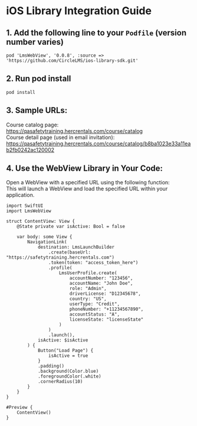 # iOS Library Integration Guide

## **1. Add the following line to your `Podfile`** (version number varies)  
```
pod 'LmsWebView', '0.0.8', :source => 'https://github.com/CircleLMS/ios-library-sdk.git'
```

## **2. Run pod install**   
```
pod install
```
## **3. Sample URLs:**  
Course catalog page: https://qasafetytraining.hercrentals.com/course/catalog  
Course detail page (used in email invitation): https://qasafetytraining.hercrentals.com/course/catalog/b8ba1023e33a11eab2fb0242ac120002

## **4. Use the WebView Library in Your Code:**  
Open a WebView with a specified URL using the following function:  
This will launch a WebView and load the specified URL within your application.  
```
import SwiftUI
import LmsWebView

struct ContentView: View {
    @State private var isActive: Bool = false

    var body: some View {
        NavigationLink(
            destination: LmsLaunchBuilder
                .create(baseUrl: "https://safetytraining.hercrentals.com")
                .token(token: "access_token_here")
                .profile(
                    LmsUserProfile.create(
                        accountNumber: "123456",
                        accountName: "John Doe",
                        role: "Admin",
                        driverLicense: "D12345678",
                        country: "US",
                        userType: "Credit",
                        phoneNumber: "+11234567890",
                        accountStatus: "A",
                        licenseState: "licenseState"
                    )
                )
                .launch(),
            isActive: $isActive
        ) {
            Button("Load Page") {
                isActive = true
            }
            .padding()
            .background(Color.blue)
            .foregroundColor(.white)
            .cornerRadius(10)
        }
    }
}

#Preview {
    ContentView()
}

```
